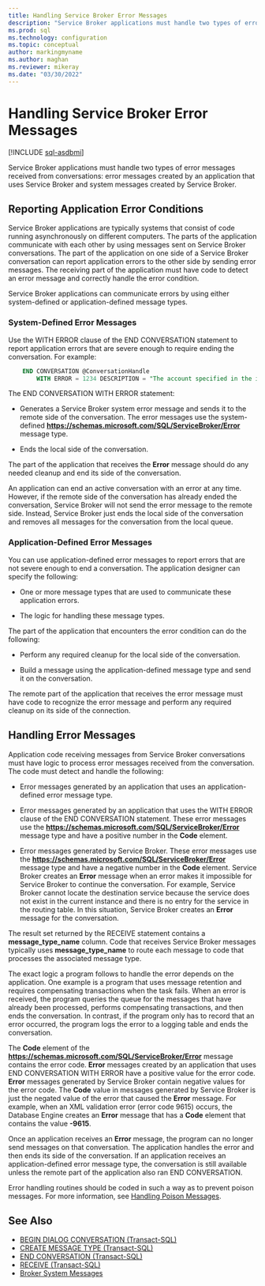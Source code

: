 ```yaml
---
title: Handling Service Broker Error Messages
description: "Service Broker applications must handle two types of error messages received from conversations: error messages created by an application that uses Service Broker and system messages created by Service Broker."
ms.prod: sql
ms.technology: configuration
ms.topic: conceptual
author: markingmyname
ms.author: maghan
ms.reviewer: mikeray
ms.date: "03/30/2022"
---
```


# Handling Service Broker Error Messages

[!INCLUDE [sql-asdbmi](../../includes/applies-to-version/sql-asdbmi.md)]

Service Broker applications must handle two types of error messages received from conversations: error messages created by an application that uses Service Broker and system messages created by Service Broker.

## Reporting Application Error Conditions

Service Broker applications are typically systems that consist of code running asynchronously on different computers. The parts of the application communicate with each other by using messages sent on Service Broker conversations. The part of the application on one side of a Service Broker conversation can report application errors to the other side by sending error messages. The receiving part of the application must have code to detect an error message and correctly handle the error condition.

Service Broker applications can communicate errors by using either system-defined or application-defined message types.

### System-Defined Error Messages

Use the WITH ERROR clause of the END CONVERSATION statement to report application errors that are severe enough to require ending the conversation. For example:

```sql
    END CONVERSATION @ConversationHandle
        WITH ERROR = 1234 DESCRIPTION = "The account specified in the invoice does not exist, verify the account number."
```

The END CONVERSATION WITH ERROR statement:

  - Generates a Service Broker system error message and sends it to the remote side of the conversation. The error messages use the system-defined **https://schemas.microsoft.com/SQL/ServiceBroker/Error** message type.

  - Ends the local side of the conversation.

The part of the application that receives the **Error** message should do any needed cleanup and end its side of the conversation.

An application can end an active conversation with an error at any time. However, if the remote side of the conversation has already ended the conversation, Service Broker will not send the error message to the remote side. Instead, Service Broker just ends the local side of the conversation and removes all messages for the conversation from the local queue.

### Application-Defined Error Messages

You can use application-defined error messages to report errors that are not severe enough to end a conversation. The application designer can specify the following:

  - One or more message types that are used to communicate these application errors.

  - The logic for handling these message types.

The part of the application that encounters the error condition can do the following:

  - Perform any required cleanup for the local side of the conversation.

  - Build a message using the application-defined message type and send it on the conversation.

The remote part of the application that receives the error message must have code to recognize the error message and perform any required cleanup on its side of the connection.

## Handling Error Messages

Application code receiving messages from Service Broker conversations must have logic to process error messages received from the conversation. The code must detect and handle the following:

  - Error messages generated by an application that uses an application-defined error message type.

  - Error messages generated by an application that uses the WITH ERROR clause of the END CONVERSATION statement. These error messages use the **https://schemas.microsoft.com/SQL/ServiceBroker/Error** message type and have a positive number in the **Code** element.

  - Error messages generated by Service Broker. These error messages use the **https://schemas.microsoft.com/SQL/ServiceBroker/Error** message type and have a negative number in the **Code** element. Service Broker creates an **Error** message when an error makes it impossible for Service Broker to continue the conversation. For example, Service Broker cannot locate the destination service because the service does not exist in the current instance and there is no entry for the service in the routing table. In this situation, Service Broker creates an **Error** message for the conversation.

The result set returned by the RECEIVE statement contains a **message_type_name** column. Code that receives Service Broker messages typically uses **message_type_name** to route each message to code that processes the associated message type.

The exact logic a program follows to handle the error depends on the application. One example is a program that uses message retention and requires compensating transactions when the task fails. When an error is received, the program queries the queue for the messages that have already been processed, performs compensating transactions, and then ends the conversation. In contrast, if the program only has to record that an error occurred, the program logs the error to a logging table and ends the conversation.

The **Code** element of the **https://schemas.microsoft.com/SQL/ServiceBroker/Error** message contains the error code. **Error** messages created by an application that uses END CONVERSATION WITH ERROR have a positive value for the error code. **Error** messages generated by Service Broker contain negative values for the error code. The **Code** value in messages generated by Service Broker is just the negated value of the error that caused the **Error** message. For example, when an XML validation error (error code 9615) occurs, the Database Engine creates an **Error** message that has a **Code** element that contains the value **-9615**.

Once an application receives an **Error** message, the program can no longer send messages on that conversation. The application handles the error and then ends its side of the conversation. If an application receives an application-defined error message type, the conversation is still available unless the remote part of the application also ran END CONVERSATION.

Error handling routines should be coded in such a way as to prevent poison messages. For more information, see [Handling Poison Messages](handling-poison-messages.md).

## See Also

- [BEGIN DIALOG CONVERSATION (Transact-SQL)](../../t-sql/statements/begin-dialog-conversation-transact-sql.md)
- [CREATE MESSAGE TYPE (Transact-SQL)](../../t-sql/statements/create-message-type-transact-sql.md)
- [END CONVERSATION (Transact-SQL)](../../t-sql/statements/end-conversation-transact-sql.md)
- [RECEIVE (Transact-SQL)](../../t-sql/statements/receive-transact-sql.md)
- [Broker System Messages](broker-system-messages.md)